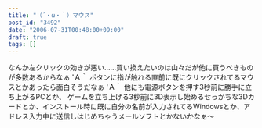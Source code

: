 ```yaml
---
title: "（´・ω・｀）マウス"
post_id: "3492"
date: "2006-07-31T00:48:00+09:00"
draft: true
tags: []
---
```



なんか左クリックの効きが悪い……買い換えたいのは山々だが他に買うべきものが多数あるからなぁ 'Ａ｀ ボタンに指が触れる直前に既にクリックされてるマウスとかあったら面白そうだなぁ 'Ａ｀ 他にも電源ボタンを押す3秒前に勝手に立ち上がるPCとか、 ゲームを立ち上げる3秒前に3D表示し始めるせっかちな3Dカードとか、インストール時に既に自分の名前が入力されてるWindowsとか、アドレス入力中に送信しはじめちゃうメールソフトとかないかなぁ～
